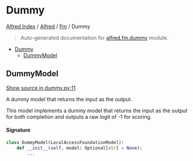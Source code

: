 # Dummy

[Alfred Index](../../README.md#alfred-index) /
[Alfred](../index.md#alfred) /
[Fm](./index.md#fm) /
Dummy

> Auto-generated documentation for [alfred.fm.dummy](../../../alfred/fm/dummy.py) module.

- [Dummy](#dummy)
  - [DummyModel](#dummymodel)

## DummyModel

[Show source in dummy.py:11](../../../alfred/fm/dummy.py#L11)

A dummy model that returns the input as the output.

This model implements a dummy model that returns the
input as the output for both completion and outputs a raw logit of -1 for scoring.

#### Signature

```python
class DummyModel(LocalAccessFoundationModel):
    def __init__(self, model: Optional[str] = None):
        ...
```


